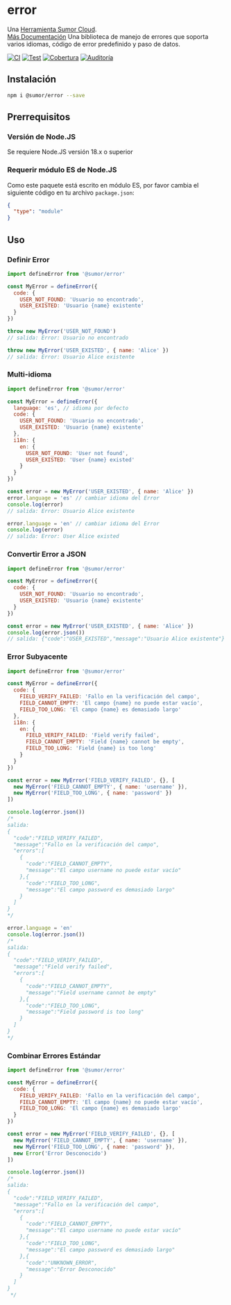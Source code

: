 # error

Una [Herramienta Sumor Cloud](https://sumor.cloud).  
[Más Documentación](https://sumor.cloud/error)
Una biblioteca de manejo de errores que soporta varios idiomas, código de error predefinido y paso de datos.

[![CI](https://github.com/sumor-cloud/error/actions/workflows/ci.yml/badge.svg)](https://github.com/sumor-cloud/error/actions/workflows/ci.yml)
[![Test](https://github.com/sumor-cloud/error/actions/workflows/ut.yml/badge.svg)](https://github.com/sumor-cloud/error/actions/workflows/ut.yml)
[![Cobertura](https://github.com/sumor-cloud/error/actions/workflows/coverage.yml/badge.svg)](https://github.com/sumor-cloud/error/actions/workflows/coverage.yml)
[![Auditoría](https://github.com/sumor-cloud/error/actions/workflows/audit.yml/badge.svg)](https://github.com/sumor-cloud/error/actions/workflows/audit.yml)

## Instalación

```bash
npm i @sumor/error --save
```

## Prerrequisitos

### Versión de Node.JS

Se requiere Node.JS versión 18.x o superior

### Requerir módulo ES de Node.JS

Como este paquete está escrito en módulo ES,
por favor cambia el siguiente código en tu archivo `package.json`:

```json
{
  "type": "module"
}
```

## Uso

### Definir Error

```js
import defineError from '@sumor/error'

const MyError = defineError({
  code: {
    USER_NOT_FOUND: 'Usuario no encontrado',
    USER_EXISTED: 'Usuario {name} existente'
  }
})

throw new MyError('USER_NOT_FOUND')
// salida: Error: Usuario no encontrado

throw new MyError('USER_EXISTED', { name: 'Alice' })
// salida: Error: Usuario Alice existente
```

### Multi-idioma

```js
import defineError from '@sumor/error'

const MyError = defineError({
  language: 'es', // idioma por defecto
  code: {
    USER_NOT_FOUND: 'Usuario no encontrado',
    USER_EXISTED: 'Usuario {name} existente'
  },
  i18n: {
    en: {
      USER_NOT_FOUND: 'User not found',
      USER_EXISTED: 'User {name} existed'
    }
  }
})

const error = new MyError('USER_EXISTED', { name: 'Alice' })
error.language = 'es' // cambiar idioma del Error
console.log(error)
// salida: Error: Usuario Alice existente

error.language = 'en' // cambiar idioma del Error
console.log(error)
// salida: Error: User Alice existed
```

### Convertir Error a JSON

```js
import defineError from '@sumor/error'

const MyError = defineError({
  code: {
    USER_NOT_FOUND: 'Usuario no encontrado',
    USER_EXISTED: 'Usuario {name} existente'
  }
})

const error = new MyError('USER_EXISTED', { name: 'Alice' })
console.log(error.json())
// salida: {"code":"USER_EXISTED","message":"Usuario Alice existente"}
```

### Error Subyacente

```js
import defineError from '@sumor/error'

const MyError = defineError({
  code: {
    FIELD_VERIFY_FAILED: 'Fallo en la verificación del campo',
    FIELD_CANNOT_EMPTY: 'El campo {name} no puede estar vacío',
    FIELD_TOO_LONG: 'El campo {name} es demasiado largo'
  },
  i18n: {
    en: {
      FIELD_VERIFY_FAILED: 'Field verify failed',
      FIELD_CANNOT_EMPTY: 'Field {name} cannot be empty',
      FIELD_TOO_LONG: 'Field {name} is too long'
    }
  }
})

const error = new MyError('FIELD_VERIFY_FAILED', {}, [
  new MyError('FIELD_CANNOT_EMPTY', { name: 'username' }),
  new MyError('FIELD_TOO_LONG', { name: 'password' })
])

console.log(error.json())
/* 
salida: 
{
  "code":"FIELD_VERIFY_FAILED",
  "message":"Fallo en la verificación del campo",
  "errors":[
    {
      "code":"FIELD_CANNOT_EMPTY",
      "message":"El campo username no puede estar vacío"
    },{
      "code":"FIELD_TOO_LONG",
      "message":"El campo password es demasiado largo"
    }
  ]
}
*/

error.language = 'en'
console.log(error.json())
/*
salida:
{
  "code":"FIELD_VERIFY_FAILED",
  "message":"Field verify failed",
  "errors":[
    {
      "code":"FIELD_CANNOT_EMPTY",
      "message":"Field username cannot be empty"
    },{
      "code":"FIELD_TOO_LONG",
      "message":"Field password is too long"
    }
  ]
}
*/
```

### Combinar Errores Estándar

```js
import defineError from '@sumor/error'

const MyError = defineError({
  code: {
    FIELD_VERIFY_FAILED: 'Fallo en la verificación del campo',
    FIELD_CANNOT_EMPTY: 'El campo {name} no puede estar vacío',
    FIELD_TOO_LONG: 'El campo {name} es demasiado largo'
  }
})

const error = new MyError('FIELD_VERIFY_FAILED', {}, [
  new MyError('FIELD_CANNOT_EMPTY', { name: 'username' }),
  new MyError('FIELD_TOO_LONG', { name: 'password' }),
  new Error('Error Desconocido')
])

console.log(error.json())
/*
salida:
{
  "code":"FIELD_VERIFY_FAILED",
  "message":"Fallo en la verificación del campo",
  "errors":[
    {
      "code":"FIELD_CANNOT_EMPTY",
      "message":"El campo username no puede estar vacío"
    },{
      "code":"FIELD_TOO_LONG",
      "message":"El campo password es demasiado largo"
    },{
      "code":"UNKNOWN_ERROR",
      "message":"Error Desconocido"
    }
  ]
}
 */
```
